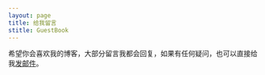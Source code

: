 ```yaml
---
layout: page
title: 给我留言
stitle: GuestBook
---
```

希望你会喜欢我的博客，大部分留言我都会回复，如果有任何疑问，也可以直接给我[发邮件][1]。

<!-- Duoshuo Comment BEGIN -->
<div class="ds-thread"></div>
<script type="text/javascript">
var duoshuoQuery = {short_name:"fengkangblog"};
(function() {
    var ds = document.createElement('script');
    ds.type = 'text/javascript';ds.async = true;
    ds.src = 'http://static.duoshuo.com/embed.js';
    ds.charset = 'UTF-8';
    (document.getElementsByTagName('head')[0] 
    || document.getElementsByTagName('body')[0]).appendChild(ds);
})();
</script>
<!-- Duoshuo Comment END -->

[1]: mailto:zwit@qq.com